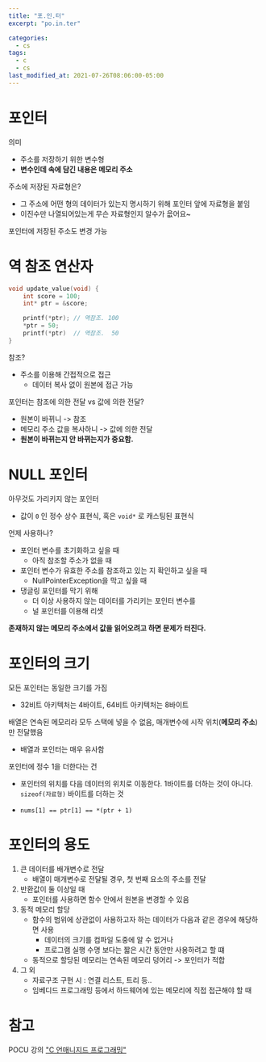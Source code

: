 ```yaml
---
title: "포.인.터"
excerpt: "po.in.ter"

categories:
  - cs
tags:
  - c
  - cs
last_modified_at: 2021-07-26T08:06:00-05:00
---
```


# 포인터

의미

- 주소를 저장하기 위한 변수형
- **변수인데 속에 담긴 내용은 메모리 주소**

주소에 저장된 자료형은?

- 그 주소에 어떤 형의 데이터가 있는지 명시하기 위해 포인터 앞에 자료형을 붙임
- 이진수만 나열되어있는게 무슨 자료형인지 알수가 읎어요~

포인터에 저장된 주소도 변경 가능

# 역 참조 연산자

```c
void update_value(void) {
    int score = 100;
    int* ptr = &score;

    printf(*ptr); // 역참조. 100
    *ptr = 50;
    printf(*ptr)  // 역참조.  50
}
```

참조?

- 주소를 이용해 간접적으로 접근
  - 데이터 복사 없이 원본에 접근 가능

포인터는 참조에 의한 전달 vs 값에 의한 전달?

- 원본이 바뀌니 -> 참조
- 메모리 주소 값을 복사하니 -> 값에 의한 전달
- **원본이 바뀌는지 안 바뀌는지가 중요함.**

# NULL 포인터

아무것도 가리키지 않는 포인터

- 값이 `0` 인 정수 상수 표현식, 혹은 `void*` 로 캐스팅된 표현식

언제 사용하나?

- 포인터 변수를 초기화하고 싶을 때
  - 아직 참조할 주소가 없을 때
- 포인터 변수가 유효한 주소를 참조하고 있는 지 확인하고 싶을 때
  - NullPointerException을 막고 싶을 때 
- 댕글링 포인터를 막기 위해
  - 더 이상 사용하지 않는 데이터를 가리키는 포인터 변수를
  - 널 포인터를 이용해 리셋

**존재하지 않는 메모리 주소에서 값을 읽어오려고 하면 문제가 터진다.**

# 포인터의 크기

모든 포인터는 동일한 크기를 가짐

- 32비트 아키텍처는 4바이트, 64비트 아키텍처는 8바이트

배열은 연속된 메모리라 모두 스택에 넣을 수 없음, 매개변수에 시작 위치(**메모리 주소**)만 전달했음

- 배열과 포인터는 매우 유사함

포인터에 정수 1을 더한다는 건

- 포인터의 위치를 다음 데이터의 위치로 이동한다. 1바이트를 더하는 것이 아니다. `sizeof(자료형)`  바이트를 더하는 것

- `nums[1] == ptr[1] == *(ptr + 1)`

# 포인터의 용도

1. 큰 데이터를 배개변수로 전달
   - 배열이 매개변수로 전달될 경우, 첫 번째 요소의 주소를 전달
2. 반환값이 둘 이상일 때
   - 포인터를 사용하면 함수 안에서 원본을 변경할 수 있음
3. 동적 메모리 할당
   - 함수의 범위에 상관없이 사용하고자 하는 데이터가 다음과 같은 경우에 해당하면 사용
     - 데이터의 크기를 컴파일 도중에 알 수 없거나
     - 프로그램 실행 수명 보다는 짧은 시간 동안만 사용하려고 할 떄
   - 동적으로 할당된 메모리는 연속된 메모리 덩어리 -> 포인터가 적합
4. 그 외 
   - 자료구조 구현 시 : 연결 리스트, 트리 등..
   - 임베디드 프로그래밍 등에서 하드웨어에 있는 메모리에 직접 접근해야 할 때

# 참고

POCU 강의 ["C 언매니지드 프로그래밍"](https://pocu.academy/ko/Courses/COMP2200)

